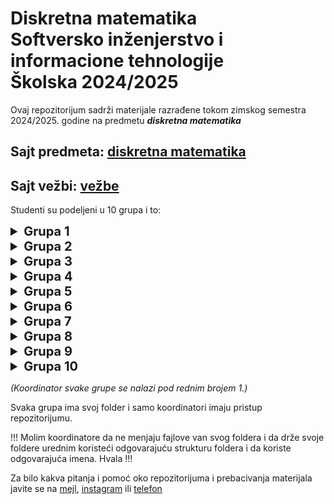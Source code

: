 # Diskretna matematika <br /> Softversko inženjerstvo i informacione tehnologije <br /> Školska 2024/2025

Ovaj repozitorijum sadrži materijale razrađene tokom zimskog semestra 2024/2025. godine na predmetu _**diskretna matematika**_

## Sajt predmeta: [diskretna matematika](https://sites.google.com/view/dm-ftn/)
## Sajt vežbi: [vežbe](https://sites.google.com/site/radojkaciganovicftn/nastava/diskretna-matematika)

Studenti su podeljeni u 10 grupa i to:

<details>
    <summary style="font-size: 1.25rem; font-weight: bold">Grupa 1</summary>
    <table>
        <thead>
            <tr>
                <th>Br.</th>
                <th>Student</th>
                <th>Broj indeksa</th>
            </tr>
        </thead>
            <tr>
                <td><b><i>1.</i></b></td>
                <td><b><i></i></b></td>
                <td><b><i></i></b></td>
            </tr>
            <tr>
                <td>2.</td>
                <td> </td>
                <td> </td>
            </tr>
            <tr>
                <td>3.</td>
                <td> </td>
                <td> </td>
            </tr>
            <tr>
                <td>4.</td>
                <td> </td>
                <td> </td>
            </tr>
            <tr>
                <td>5.</td>
                <td> </td>
                <td> </td>
            </tr>
            <tr>
                <td>6.</td>
                <td> </td>
                <td> </td>
            </tr>
            <tr>
                <td>7.</td>
                <td> </td>
                <td> </td>
            </tr>
            <tr>
                <td>8.</td>
                <td> </td>
                <td> </td>
            </tr>
        <tbody>
        </tbody>
    </table>
</details>

<details>
    <summary style="font-size: 1.25rem; font-weight: bold">Grupa 2</summary>
    <table>
        <thead>
            <tr>
                <th>Br.</th>
                <th>Student</th>
                <th>Broj indeksa</th>
            </tr>
        </thead>
            <tr>
                <td><b><i>1.</i></b></td>
                <td><b><i></i></b></td>
                <td><b><i></i></b></td>
            </tr>
            <tr>
                <td>2.</td>
                <td> </td>
                <td> </td>
            </tr>
            <tr>
                <td>3.</td>
                <td> </td>
                <td> </td>
            </tr>
            <tr>
                <td>4.</td>
                <td> </td>
                <td> </td>
            </tr>
            <tr>
                <td>5.</td>
                <td> </td>
                <td> </td>
            </tr>
            <tr>
                <td>6.</td>
                <td> </td>
                <td> </td>
            </tr>
            <tr>
                <td>7.</td>
                <td> </td>
                <td> </td>
            </tr>
            <tr>
                <td>8.</td>
                <td> </td>
                <td> </td>
            </tr>
        <tbody>
        </tbody>
    </table>
</details>

<details>
    <summary style="font-size: 1.25rem; font-weight: bold">Grupa 3</summary>
    <table>
        <thead>
            <tr>
                <th>Br.</th>
                <th>Student</th>
                <th>Broj indeksa</th>
            </tr>
        </thead>
            <tr>
                <td><b><i>1.</i></b></td>
                <td><b><i></i></b></td>
                <td><b><i></i></b></td>
            </tr>
            <tr>
                <td>2.</td>
                <td> </td>
                <td> </td>
            </tr>
            <tr>
                <td>3.</td>
                <td> </td>
                <td> </td>
            </tr>
            <tr>
                <td>4.</td>
                <td> </td>
                <td> </td>
            </tr>
            <tr>
                <td>5.</td>
                <td> </td>
                <td> </td>
            </tr>
            <tr>
                <td>6.</td>
                <td> </td>
                <td> </td>
            </tr>
            <tr>
                <td>7.</td>
                <td> </td>
                <td> </td>
            </tr>
            <tr>
                <td>8.</td>
                <td> </td>
                <td> </td>
            </tr>
        <tbody>
        </tbody>
    </table>
</details>

<details>
    <summary style="font-size: 1.25rem; font-weight: bold">Grupa 4</summary>
    <table>
        <thead>
            <tr>
                <th>Br.</th>
                <th>Student</th>
                <th>Broj indeksa</th>
            </tr>
        </thead>
            <tr>
                <td><b><i>1.</i></b></td>
                <td><b><i></i></b></td>
                <td><b><i></i></b></td>
            </tr>
            <tr>
                <td>2.</td>
                <td> </td>
                <td> </td>
            </tr>
            <tr>
                <td>3.</td>
                <td> </td>
                <td> </td>
            </tr>
            <tr>
                <td>4.</td>
                <td> </td>
                <td> </td>
            </tr>
            <tr>
                <td>5.</td>
                <td> </td>
                <td> </td>
            </tr>
            <tr>
                <td>6.</td>
                <td> </td>
                <td> </td>
            </tr>
            <tr>
                <td>7.</td>
                <td> </td>
                <td> </td>
            </tr>
            <tr>
                <td>8.</td>
                <td> </td>
                <td> </td>
            </tr>
        <tbody>
        </tbody>
    </table>
</details>

<details>
    <summary style="font-size: 1.25rem; font-weight: bold">Grupa 5</summary>
    <table>
        <thead>
            <tr>
                <th>Br.</th>
                <th>Student</th>
                <th>Broj indeksa</th>
            </tr>
        </thead>
            <tr>
                <td><b><i>1.</i></b></td>
                <td><b><i></i></b></td>
                <td><b><i></i></b></td>
            </tr>
            <tr>
                <td>2.</td>
                <td> </td>
                <td> </td>
            </tr>
            <tr>
                <td>3.</td>
                <td> </td>
                <td> </td>
            </tr>
            <tr>
                <td>4.</td>
                <td> </td>
                <td> </td>
            </tr>
            <tr>
                <td>5.</td>
                <td> </td>
                <td> </td>
            </tr>
            <tr>
                <td>6.</td>
                <td> </td>
                <td> </td>
            </tr>
            <tr>
                <td>7.</td>
                <td> </td>
                <td> </td>
            </tr>
            <tr>
                <td>8.</td>
                <td> </td>
                <td> </td>
            </tr>
        <tbody>
        </tbody>
    </table>
</details>

<details>
    <summary style="font-size: 1.25rem; font-weight: bold">Grupa 6</summary>
    <table>
        <thead>
            <tr>
                <th>Br.</th>
                <th>Student</th>
                <th>Broj indeksa</th>
            </tr>
        </thead>
            <tr>
                <td><b><i>1.</i></b></td>
                <td><b><i></i></b></td>
                <td><b><i></i></b></td>
            </tr>
            <tr>
                <td>2.</td>
                <td> </td>
                <td> </td>
            </tr>
            <tr>
                <td>3.</td>
                <td> </td>
                <td> </td>
            </tr>
            <tr>
                <td>4.</td>
                <td> </td>
                <td> </td>
            </tr>
            <tr>
                <td>5.</td>
                <td> </td>
                <td> </td>
            </tr>
            <tr>
                <td>6.</td>
                <td> </td>
                <td> </td>
            </tr>
            <tr>
                <td>7.</td>
                <td> </td>
                <td> </td>
            </tr>
            <tr>
                <td>8.</td>
                <td> </td>
                <td> </td>
            </tr>
        <tbody>
        </tbody>
    </table>
</details>

<details>
    <summary style="font-size: 1.25rem; font-weight: bold">Grupa 7</summary>
    <table>
        <thead>
            <tr>
                <th>Br.</th>
                <th>Student</th>
                <th>Broj indeksa</th>
            </tr>
        </thead>
            <tr>
                <td><b><i>1.</i></b></td>
                <td><b><i></i></b></td>
                <td><b><i></i></b></td>
            </tr>
            <tr>
                <td>2.</td>
                <td> </td>
                <td> </td>
            </tr>
            <tr>
                <td>3.</td>
                <td> </td>
                <td> </td>
            </tr>
            <tr>
                <td>4.</td>
                <td> </td>
                <td> </td>
            </tr>
            <tr>
                <td>5.</td>
                <td> </td>
                <td> </td>
            </tr>
            <tr>
                <td>6.</td>
                <td> </td>
                <td> </td>
            </tr>
            <tr>
                <td>7.</td>
                <td> </td>
                <td> </td>
            </tr>
            <tr>
                <td>8.</td>
                <td> </td>
                <td> </td>
            </tr>
        <tbody>
        </tbody>
    </table>
</details>

<details>
    <summary style="font-size: 1.25rem; font-weight: bold">Grupa 8</summary>
    <table>
        <thead>
            <tr>
                <th>Br.</th>
                <th>Student</th>
                <th>Broj indeksa</th>
            </tr>
        </thead>
            <tr>
                <td><b><i>1.</i></b></td>
                <td><b><i></i></b></td>
                <td><b><i></i></b></td>
            </tr>
            <tr>
                <td>2.</td>
                <td> </td>
                <td> </td>
            </tr>
            <tr>
                <td>3.</td>
                <td> </td>
                <td> </td>
            </tr>
            <tr>
                <td>4.</td>
                <td> </td>
                <td> </td>
            </tr>
            <tr>
                <td>5.</td>
                <td> </td>
                <td> </td>
            </tr>
            <tr>
                <td>6.</td>
                <td> </td>
                <td> </td>
            </tr>
            <tr>
                <td>7.</td>
                <td> </td>
                <td> </td>
            </tr>
            <tr>
                <td>8.</td>
                <td> </td>
                <td> </td>
            </tr>
        <tbody>
        </tbody>
    </table>
</details>

<details>
    <summary style="font-size: 1.25rem; font-weight: bold">Grupa 9</summary>
    <table>
        <thead>
            <tr>
                <th>Br.</th>
                <th>Student</th>
                <th>Broj indeksa</th>
            </tr>
        </thead>
            <tr>
                <td><b><i>1.</i></b></td>
                <td><b><i></i></b></td>
                <td><b><i></i></b></td>
            </tr>
            <tr>
                <td>2.</td>
                <td> </td>
                <td> </td>
            </tr>
            <tr>
                <td>3.</td>
                <td> </td>
                <td> </td>
            </tr>
            <tr>
                <td>4.</td>
                <td> </td>
                <td> </td>
            </tr>
            <tr>
                <td>5.</td>
                <td> </td>
                <td> </td>
            </tr>
            <tr>
                <td>6.</td>
                <td> </td>
                <td> </td>
            </tr>
            <tr>
                <td>7.</td>
                <td> </td>
                <td> </td>
            </tr>
            <tr>
                <td>8.</td>
                <td> </td>
                <td> </td>
            </tr>
        <tbody>
        </tbody>
    </table>
</details>

<details>
    <summary style="font-size: 1.25rem; font-weight: bold">Grupa 10</summary>
    <table>
        <thead>
            <tr>
                <th>Br.</th>
                <th>Student</th>
                <th>Broj indeksa</th>
            </tr>
        </thead>
            <tr>
                <td><b><i>1.</i></b></td>
                <td><b><i></i></b></td>
                <td><b><i></i></b></td>
            </tr>
            <tr>
                <td>2.</td>
                <td> </td>
                <td> </td>
            </tr>
            <tr>
                <td>3.</td>
                <td> </td>
                <td> </td>
            </tr>
            <tr>
                <td>4.</td>
                <td> </td>
                <td> </td>
            </tr>
            <tr>
                <td>5.</td>
                <td> </td>
                <td> </td>
            </tr>
            <tr>
                <td>6.</td>
                <td> </td>
                <td> </td>
            </tr>
            <tr>
                <td>7.</td>
                <td> </td>
                <td> </td>
            </tr>
            <tr>
                <td>8.</td>
                <td> </td>
                <td> </td>
            </tr>
        <tbody>
        </tbody>
    </table>
</details>

*(Koordinator svake grupe se nalazi pod rednim brojem 1.)*

Svaka grupa ima svoj folder i samo koordinatori imaju pristup repozitorijumu. 

!!! Molim koordinatore da ne menjaju fajlove van svog foldera i da drže svoje foldere urednim koristeći odgovarajuću strukturu foldera i da koriste odgovarajuća imena. Hvala !!!

Za bilo kakva pitanja i pomoć oko repozitorijuma i prebacivanja materijala javite se na [mejl](mailto:milojevicm374@gmail.com), [instagram](https://www.instagram.com/milojevicmihajlo/) ili [telefon](tel:0649781191)